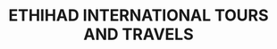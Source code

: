 ---
title: "ETHIHAD INTERNATIONAL TOURS AND TRAVELS"
url: /kasargod/ethihad-international-tours-and-travels/
shop: Reisebüro
---